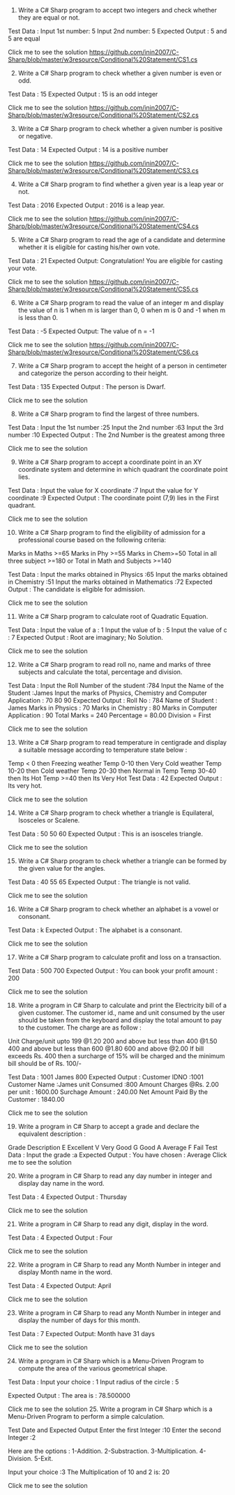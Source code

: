 1. Write a C# Sharp program to accept two integers and check whether they are equal or not. 

Test Data :
Input 1st number: 5 
Input 2nd number: 5 
Expected Output : 
5 and 5 are equal 

Click me to see the solution https://github.com/inin2007/C-Sharp/blob/master/w3resource/Conditional%20Statement/CS1.cs

2. Write a C# Sharp program to check whether a given number is even or odd. 

Test Data : 15
Expected Output : 
15 is an odd integer

Click me to see the solution https://github.com/inin2007/C-Sharp/blob/master/w3resource/Conditional%20Statement/CS2.cs

3. Write a C# Sharp program to check whether a given number is positive or negative. 

Test Data : 14 
Expected Output :
14 is a positive number

Click me to see the solution https://github.com/inin2007/C-Sharp/blob/master/w3resource/Conditional%20Statement/CS3.cs

4. Write a C# Sharp program to find whether a given year is a leap year or not. 

Test Data : 2016 
Expected Output :
2016 is a leap year.

Click me to see the solution https://github.com/inin2007/C-Sharp/blob/master/w3resource/Conditional%20Statement/CS4.cs

5. Write a C# Sharp program to read the age of a candidate and determine whether it is eligible for casting his/her own vote. 

Test Data : 21 
Expected Output:
Congratulation! You are eligible for casting your vote.

Click me to see the solution https://github.com/inin2007/C-Sharp/blob/master/w3resource/Conditional%20Statement/CS5.cs

6. Write a C# Sharp program to read the value of an integer m and display the value of n is 1 when m is larger than 0, 0 when m is 0 and -1 when m is less than 0. 

Test Data : -5 
Expected Output:
The value of n = -1

Click me to see the solution https://github.com/inin2007/C-Sharp/blob/master/w3resource/Conditional%20Statement/CS6.cs

7. Write a C# Sharp program to accept the height of a person in centimeter and categorize the person according to their height. 

Test Data : 135 
Expected Output :
The person is Dwarf.

Click me to see the solution

8. Write a C# Sharp program to find the largest of three numbers. 

Test Data :
Input the 1st number :25 
Input the 2nd number :63 
Input the 3rd number :10 
Expected Output :
The 2nd Number is the greatest among three 

Click me to see the solution

9. Write a C# Sharp program to accept a coordinate point in an XY coordinate system and determine in which quadrant the coordinate point lies. 

Test Data :
Input the value for X coordinate :7 
Input the value for Y coordinate :9 
Expected Output :
The coordinate point (7,9) lies in the First quadrant.

Click me to see the solution

10. Write a C# Sharp program to find the eligibility of admission for a professional course based on the following criteria: 

Marks in Maths >=65
Marks in Phy >=55
Marks in Chem>=50
Total in all three subject >=180
or
Total in Math and Subjects >=140

Test Data : 
Input the marks obtained in Physics :65 
Input the marks obtained in Chemistry :51 
Input the marks obtained in Mathematics :72
Expected Output :
The candidate is eligible for admission.

Click me to see the solution

11. Write a C# Sharp program to calculate root of Quadratic Equation. 

Test Data : 
Input the value of a : 1 
Input the value of b : 5 
Input the value of c : 7 
Expected Output :
Root are imaginary; 
No Solution.

Click me to see the solution

12. Write a C# Sharp program to read roll no, name and marks of three subjects and calculate the total, percentage and division. 

Test Data : 
Input the Roll Number of the student :784 
Input the Name of the Student :James 
Input the marks of Physics, Chemistry and Computer Application : 70 80 90
Expected Output :
Roll No : 784 
Name of Student : James 
Marks in Physics : 70 
Marks in Chemistry : 80 
Marks in Computer Application : 90 
Total Marks = 240 
Percentage = 80.00 
Division = First

Click me to see the solution

13. Write a C# Sharp program to read temperature in centigrade and display a suitable message according to temperature state below : 

Temp < 0 then Freezing weather 
Temp 0-10 then Very Cold weather
Temp 10-20 then Cold weather
Temp 20-30 then Normal in Temp 
Temp 30-40 then Its Hot 
Temp >=40 then Its Very Hot 
Test Data : 
42 
Expected Output :
Its very hot.

Click me to see the solution

14. Write a C# Sharp program to check whether a triangle is Equilateral, Isosceles or Scalene. 

Test Data : 
50 50 60 
Expected Output :
This is an isosceles triangle.

Click me to see the solution

15. Write a C# Sharp program to check whether a triangle can be formed by the given value for the angles. 

Test Data : 
40 55 65
Expected Output :
The triangle is not valid.

Click me to see the solution

16. Write a C# Sharp program to check whether an alphabet is a vowel or consonant. 

Test Data : 
k
Expected Output :
The alphabet is a consonant.

Click me to see the solution

17. Write a C# Sharp program to calculate profit and loss on a transaction. 

Test Data : 
500 700
Expected Output :
You can book your profit amount : 200

Click me to see the solution

18. Write a program in C# Sharp to calculate and print the Electricity bill of a given customer. The customer id., name and unit consumed by the user should be taken from the keyboard and display the total amount to pay to the customer. The charge are as follow : 

Unit	Charge/unit
upto 199	@1.20
200 and above but less than 400	@1.50
400 and above but less than 600	@1.80
600 and above	@2.00
If bill exceeds Rs. 400 then a surcharge of 15% will be charged and the minimum bill should be of Rs. 100/-

Test Data : 
1001
James 
800 
Expected Output :
Customer IDNO :1001 
Customer Name :James 
unit Consumed :800 
Amount Charges @Rs. 2.00 per unit : 1600.00 
Surchage Amount : 240.00 
Net Amount Paid By the Customer : 1840.00

Click me to see the solution

19. Write a program in C# Sharp to accept a grade and declare the equivalent description : 

Grade	Description
E	Excellent
V	Very Good
G	Good
A	Average
F	Fail
Test Data : 
Input the grade :a
Expected Output :
You have chosen : Average
Click me to see the solution

20. Write a program in C# Sharp to read any day number in integer and display day name in the word. 

Test Data : 
4
Expected Output :
Thursday

Click me to see the solution

21. Write a program in C# Sharp to read any digit, display in the word. 

Test Data : 
4
Expected Output :
Four

Click me to see the solution

22. Write a program in C# Sharp to read any Month Number in integer and display Month name in the word. 

Test Data : 
4
Expected Output:
April

Click me to see the solution

23. Write a program in C# Sharp to read any Month Number in integer and display the number of days for this month. 

Test Data : 
7 
Expected Output:
Month have 31 days

Click me to see the solution

24. Write a program in C# Sharp which is a Menu-Driven Program to compute the area of the various geometrical shape. 

Test Data : 
Input your choice : 1 
Input radius of the circle : 5

Expected Output :
The area is : 78.500000

Click me to see the solution
25. Write a program in C# Sharp which is a Menu-Driven Program to perform a simple calculation. 

Test Date and Expected Output 
Enter the first Integer :10 
Enter the second Integer :2 

Here are the options : 
1-Addition. 
2-Substraction. 
3-Multiplication. 
4-Division. 
5-Exit. 

Input your choice :3 
The Multiplication of 10 and 2 is: 20

Click me to see the solution
